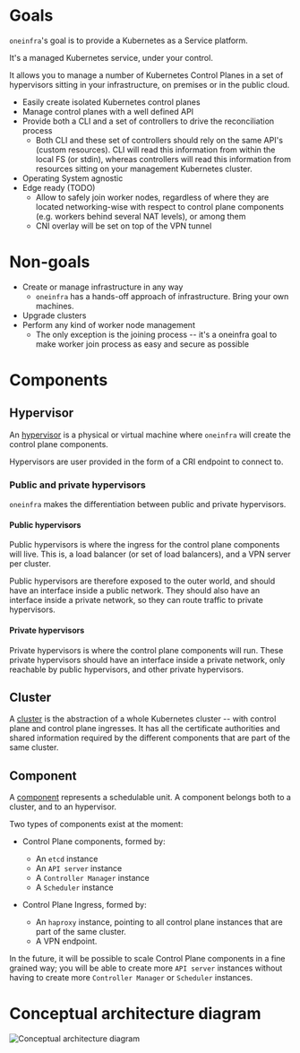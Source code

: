 # Goals

`oneinfra`'s goal is to provide a Kubernetes as a Service platform.

It's a managed Kubernetes service, under your control.

It allows you to manage a number of Kubernetes Control Planes in a set
of hypervisors sitting in your infrastructure, on premises or in the
public cloud.

* Easily create isolated Kubernetes control planes
* Manage control planes with a well defined API
* Provide both a CLI and a set of controllers to drive the
  reconciliation process
  * Both CLI and these set of controllers should rely on the same
    API's (custom resources). CLI will read this information from
    within the local FS (or stdin), whereas controllers will read this
    information from resources sitting on your management Kubernetes
    cluster.
* Operating System agnostic
* Edge ready (TODO)
  * Allow to safely join worker nodes, regardless of where they are
    located networking-wise with respect to control plane components
    (e.g. workers behind several NAT levels), or among them
  * CNI overlay will be set on top of the VPN tunnel

# Non-goals

* Create or manage infrastructure in any way
  * `oneinfra` has a hands-off approach of infrastructure. Bring your
    own machines.
* Upgrade clusters
* Perform any kind of worker node management
  * The only exception is the joining process -- it's a oneinfra goal
    to make worker join process as easy and secure as possible

# Components

## Hypervisor

An [hypervisor](hypervisors.md) is a physical or virtual machine where
`oneinfra` will create the control plane components.

Hypervisors are user provided in the form of a CRI endpoint to connect
to.

### Public and private hypervisors

`oneinfra` makes the differentiation between public and private
hypervisors.

#### Public hypervisors

Public hypervisors is where the ingress for the control plane
components will live. This is, a load balancer (or set of load
balancers), and a VPN server per cluster.

Public hypervisors are therefore exposed to the outer world, and
should have an interface inside a public network. They should also
have an interface inside a private network, so they can route traffic
to private hypervisors.

#### Private hypervisors

Private hypervisors is where the control plane components will
run. These private hypervisors should have an interface inside a
private network, only reachable by public hypervisors, and other
private hypervisors.

## Cluster

A [cluster](clusters.md) is the abstraction of a whole Kubernetes
cluster -- with control plane and control plane ingresses. It has all
the certificate authorities and shared information required by the
different components that are part of the same cluster.

## Component

A [component](components.md) represents a schedulable unit. A
component belongs both to a cluster, and to an hypervisor.

Two types of components exist at the moment:

* Control Plane components, formed by:
  * An `etcd` instance
  * An `API server` instance
  * A `Controller Manager` instance
  * A `Scheduler` instance

* Control Plane Ingress, formed by:
  * An `haproxy` instance, pointing to all control plane instances
    that are part of the same cluster.
  * A VPN endpoint.

In the future, it will be possible to scale Control Plane components
in a fine grained way; you will be able to create more `API server`
instances without having to create more `Controller Manager` or
`Scheduler` instances.

# Conceptual architecture diagram

![Conceptual architecture diagram](conceptual-architecture.svg)
